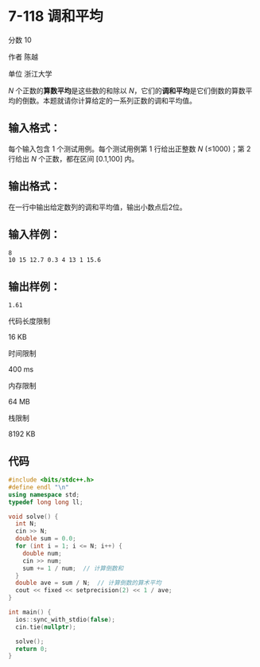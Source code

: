 # **7-118 调和平均**

分数 10

作者 陈越

单位 浙江大学

*N* 个正数的**算数平均**是这些数的和除以 *N*，它们的**调和平均**是它们倒数的算数平均的倒数。本题就请你计算给定的一系列正数的调和平均值。

## 输入格式：

每个输入包含 1 个测试用例。每个测试用例第 1 行给出正整数 *N* (≤1000)；第 2 行给出 *N* 个正数，都在区间 [0.1,100] 内。

## 输出格式：

在一行中输出给定数列的调和平均值，输出小数点后2位。

## 输入样例：

```in
8
10 15 12.7 0.3 4 13 1 15.6
```

## 输出样例：

```out
1.61
```

代码长度限制

16 KB

时间限制

400 ms

内存限制

64 MB

栈限制

8192 KB

## 代码

```cpp
#include <bits/stdc++.h>
#define endl "\n"
using namespace std;
typedef long long ll;

void solve() {
  int N;
  cin >> N;
  double sum = 0.0;
  for (int i = 1; i <= N; i++) {
    double num;
    cin >> num;
    sum += 1 / num;  // 计算倒数和
  }
  double ave = sum / N;  // 计算倒数的算术平均
  cout << fixed << setprecision(2) << 1 / ave;
}

int main() {
  ios::sync_with_stdio(false);
  cin.tie(nullptr);

  solve();
  return 0;
}
```

